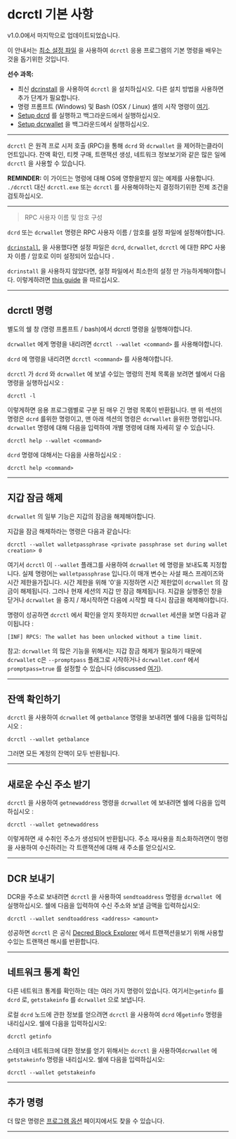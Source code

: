 # dcrctl 기본 사항 

v1.0.0에서 마지막으로 업데이트되었습니다.

이 안내서는 [최소 설정 파일](/advanced/manual-cli-install.md#minimum-configuration) 을 사용하여 `dcrctl` 응용 프로그램의 기본 명령을 배우는 것을 돕기위한 것입니다. 

**선수 과목:**

- 최신 [dcrinstall](/getting-started/user-guides/cli-installation.md) 을 사용하여 `dcrctl` 을 설치하십시오. 다른 설치 방법을 사용하면 추가 단계가 필요합니다.
- 명령 프롬프트 (Windows) 및 Bash (OSX / Linux) 셸의 시작 명령이 [여기](/getting-started/cli-differences.md).
- [Setup dcrd](/getting-started/user-guides/dcrd-setup.md) 를 실행하고 백그라운드에서 실행하십시오.
- [Setup dcrwallet](/getting-started/user-guides/dcrwallet-setup.md) 을 백그라운드에서 실행하십시오.

---

`dcrctl` 은 원격 프로 시저 호출 (RPC)을 통해 `dcrd` 와 `dcrwallet` 을 제어하는 ​​클라이언트입니다. 잔액 확인, 티켓 구매, 트랜잭션 생성, 네트워크 정보보기와 같은 많은 일에 `dcrctl` 을 사용할 수 있습니다.

**REMINDER:** 이 가이드는 명령에 대해 OS에 영향을받지 않는 예제를 사용합니다. `./dcrctl` 대신 `dcrctl.exe` 또는 `dcrctl` 를 사용해야하는지 결정하기위한 전제 조건을 검토하십시오.

---

> RPC 사용자 이름 및 암호 구성

`dcrd` 또는 `dcrwallet` 명령은 RPC 사용자 이름 / 암호를 설정 파일에 설정해야합니다.

[`dcrinstall`](/getting-started/user-guides/cli-installation.md), 을 사용했다면 설정 파일은 `dcrd`, `dcrwallet`, `dcrctl` 에 대한 RPC 사용자 이름 / 암호로 이미 설정되어 있습니다 .

`dcrinstall` 을 사용하지 않았다면, 설정 파일에서 최소한의 설정 만 가능하게해야합니다. 이렇게하려면 [this guide](/advanced/manual-cli-install.md#minimum-configuration) 을 따르십시오.

---

## dcrctl 명령

별도의 쉘 창 (명령 프롬프트 / bash)에서 dcrctl 명령을 실행해야합니다.

`dcrwallet` 에게 명령을 내리려면 `dcrctl --wallet <command>` 를 사용해야합니다.

`dcrd` 에 명령을 내리려면 `dcrctl <command>` 를 사용해야합니다.

`dcrctl` 가 `dcrd` 와 `dcrwallet` 에 보낼 수있는 명령의 전체 목록을 보려면 쉘에서 다음 명령을 실행하십시오 :

```no-highlight
dcrctl -l
```

이렇게하면 응용 프로그램별로 구분 된 매우 긴 명령 목록이 반환됩니다. 맨 위 섹션의 명령은 `dcrd` 를위한 명령이고, 맨 아래 섹션의 명령은 `dcrwallet` 을위한 명령입니다. `dcrwallet` 명령에 대해 다음을 입력하여 개별 명령에 대해 자세히 알 수 있습니다.

```no-highlight
dcrctl help --wallet <command>
```

`dcrd` 명령에 대해서는 다음을 사용하십시오 :

```no-highlight
dcrctl help <command>
```

---

## 지갑 잠금 해제

`dcrwallet` 의 일부 기능은 지갑의 잠금을 해제해야합니다.

지갑을 잠금 해제하라는 명령은 다음과 같습니다: 

```no-highlight
dcrctl --wallet walletpassphrase <private passphrase set during wallet creation> 0
```

여기서 `dcrctl` 이 `--wallet` 플래그를 사용하여 `dcrwallet` 에 명령을 보내도록 지정합니다. 실제 명령어는 `walletpassphrase` 입니다.이 매개 변수는 사설 패스 프레이즈와 시간 제한을가집니다. 시간 제한을 위해 '0'을 지정하면 시간 제한없이 `dcrwallet` 의 잠금이 해제됩니다. 그러나 현재 세션의 지갑 만 잠금 해제됩니다. 지갑을 실행중인 창을 닫거나 `dcrwallet` 을 중지 / 재시작하면 다음에 시작할 때 다시 잠금을 해제해야합니다.

명령이 성공하면 `dcrctl` 에서 확인을 얻지 못하지만 `dcrwallet` 세션을 보면 다음과 같이됩니다 :

```no-highlight
[INF] RPCS: The wallet has been unlocked without a time limit.
```

참고: `dcrwallet` 의 많은 기능을 위해서는 지갑 잠금 해제가 필요하기 때문에 `dcrwallet` c은 `--promptpass` 플래그로 시작하거나 `dcrwallet.conf` 에서 `promptpass=true` 를 설정할 수 있습니다 (discussed [여기](/advanced/storing-login-details.md#dcrwalletconf)).

---

## 잔액 확인하기

`dcrctl` 을 사용하여 `dcrwallet` 에 `getbalance` 명령을 보내려면 쉘에 다음을 입력하십시오 :

```no-highlight
dcrctl --wallet getbalance
```

그러면 모든 계정의 잔액이 모두 반환됩니다.

---

## 새로운 수신 주소 받기

`dcrctl` 을 사용하여 `getnewaddress` 명령을 `dcrwallet` 에 보내려면 쉘에 다음을 입력하십시오 :

```no-highlight
dcrctl --wallet getnewaddress
```

이렇게하면 새 수취인 주소가 생성되어 반환됩니다. 주소 재사용을 최소화하려면이 명령을 사용하여 수신하려는 각 트랜잭션에 대해 새 주소를 얻으십시오.

---

## DCR 보내기

DCR을 주소로 보내려면 `dcrctl` 을 사용하여 `sendtoaddress` 명령을 `dcrwallet `에 실행하십시오. 쉘에 다음을 입력하여 수신 주소와 보낼 금액을 입력하십시오:

```no-highlight
dcrctl --wallet sendtoaddress <address> <amount>
```

성공하면 `dcrctl` 은 공식 [Decred Block Explorer](/getting-started/using-the-block-explorer.md) 에서 트랜잭션을보기 위해 사용할 수있는 트랜잭션 해시를 반환합니다.

---

## 네트워크 통계 확인

다른 네트워크 통계를 확인하는 데는 여러 가지 명령이 있습니다. 여기서는`getinfo` 를 `dcrd` 로, `getstakeinfo` 를 `dcrwallet` 으로 보냅니다.

로컬 `dcrd` 노드에 관한 정보를 얻으려면 `dcrctl` 을 사용하여 `dcrd` 에`getinfo` 명령을 내리십시오. 쉘에 다음을 입력하십시오:

```no-highlight
dcrctl getinfo
```

스테이크 네트워크에 대한 정보를 얻기 위해서는 `dcrctl` 을 사용하여`dcrwallet` 에 `getstakeinfo` 명령을 내리십시오. 쉘에 다음을 입력하십시오:

```no-highlight
dcrctl --wallet getstakeinfo
```

---

## 추가 명령

더 많은 명령은 [프로그램 옵션](/advanced/program-options.md) 페이지에서도 찾을 수 있습니다.

---
